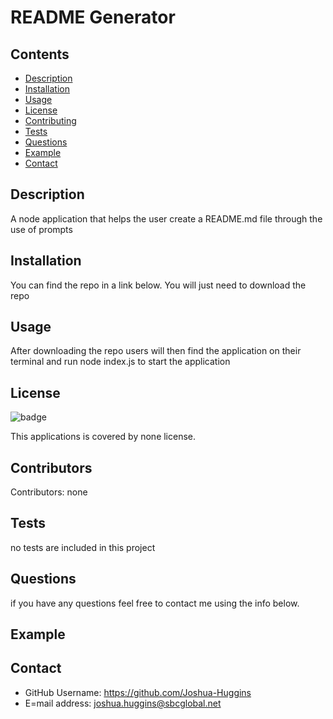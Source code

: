 
  # README Generator

  ## Contents

  - [Description](#description)
  - [Installation](#installation)
  - [Usage](#usage)
  - [License](#license)
  - [Contributing](#contributing)
  - [Tests](#tests)
  - [Questions](#questions)
  - [Example](#example)
  - [Contact](#contact)

  ## Description

  A node application that helps the user create a README.md file through the use of prompts

  ## Installation

  You can find the repo in a link below. You will just need to download the repo

  ## Usage

  After downloading the repo users will then find the application on their terminal and run node index.js to start the application


  ## License

  ![badge](https://img.shields.io/badge/license-none)

  This applications is covered by none license.

  ## Contributors

  Contributors: none

  ## Tests

  no tests are included in this project

  ## Questions

  if you have any questions feel free to contact me using the info below.

  ## Example

  ## Contact
  * GitHub Username: https://github.com/Joshua-Huggins
  * E=mail address: joshua.huggins@sbcglobal.net

